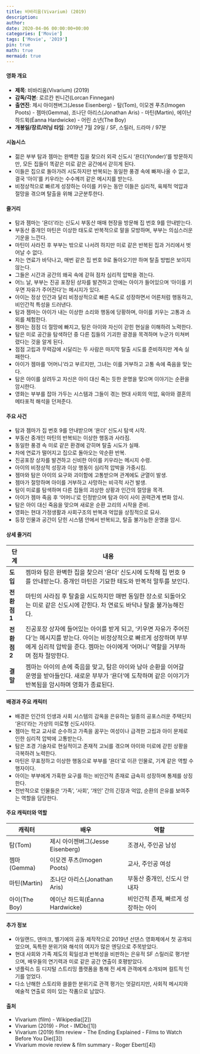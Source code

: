 ```yaml
---
title: 비바리움(Vivarium) (2019)
description: 
author: 
date: 2020-04-06 00:00:00+00:00
categories: ['Movie']
tags: ['Movie', '2019']
pin: true
math: true
mermaid: true
---
```

#### 영화 개요

- **제목**: 비바리움(Vivarium) (2019)  
- **감독/각본**: 로르칸 핀니건(Lorcan Finnegan)  
- **출연진**: 제시 아이젠버그(Jesse Eisenberg) - 탐(Tom), 이모겐 푸츠(Imogen Poots) - 젬마(Gemma), 조나단 아리스(Jonathan Aris) - 마틴(Martin), 에이난 하드윅(Éanna Hardwicke) - 어린 소년(The Boy)  
- **개봉일/장르/러닝 타임**: 2019년 7월 29일 / SF, 스릴러, 드라마 / 97분  

#### 시놉시스

- 젊은 부부 탐과 젬마는 완벽한 집을 찾으러 외곽 신도시 ‘욘더(Yonder)’를 방문하지만, 모든 집들이 똑같은 미로 같은 공간에서 갇히게 된다.  
- 이들은 집으로 돌아가려 시도하지만 반복되는 동일한 풍경 속에 빠져나올 수 없고, 결국 ‘아이’를 키우라는 수수께끼 같은 메시지를 받는다.  
- 비정상적으로 빠르게 성장하는 아이를 키우는 동안 이들은 심리적, 육체적 억압과 절망을 겪으며 탈출을 위해 고군분투한다.  

#### 줄거리

- 탐과 젬마는 ‘욘더’라는 신도시 부동산 매매 현장을 방문해 집 번호 9를 안내받는다.  
- 부동산 중개인 마틴은 이상한 태도로 반복적으로 말을 모방하며, 부부는 의심스러운 기운을 느낀다.  
- 마틴이 사라진 후 부부는 밖으로 나서려 하지만 미로 같은 반복된 집과 거리에서 벗어날 수 없다.  
- 차는 연료가 바닥나고, 매번 같은 집 번호 9로 돌아오기만 하며 탈출 방법은 보이지 않는다.  
- 그들은 시간과 공간의 왜곡 속에 갇혀 점차 심리적 압박을 겪는다.  
- 어느 날, 부부는 진공 포장된 상자를 발견하고 안에는 아이가 들어있으며 ‘아이를 키우면 자유가 주어진다’는 메시지가 있다.  
- 아이는 정상 인간과 달리 비정상적으로 빠른 속도로 성장하면서 어른처럼 행동하고, 비인간적 특성을 드러낸다.  
- 탐과 젬마는 아이가 내는 이상한 소리와 행동에 당황하며, 아이를 키우는 고통과 소외를 체험한다.  
- 젬마는 점점 더 절망에 빠지고, 탐은 아이와 자신이 갇힌 현실을 이해하려 노력한다.  
- 탐은 미로 공간을 탐색하던 중 다른 집들의 기괴한 광경을 목격하며 누군가 미쳐버렸다는 것을 알게 된다.  
- 점점 고립과 무력감에 시달리는 두 사람은 마지막 탈출 시도를 준비하지만 계속 실패한다.  
- 아이가 젬마를 ‘어머니’라고 부르지만, 그녀는 이를 거부하고 고통 속에 죽음을 맞는다.  
- 탐은 아이를 살려두고 자신은 아이 대신 죽는 듯한 운명을 맞으며 이야기는 순환을 암시한다.  
- 영화는 부부를 잡아 가두는 시스템과 그들이 겪는 현대 사회의 억압, 육아와 결혼의 메타포적 해석을 던져준다.  

#### 주요 사건

- 탐과 젬마가 집 번호 9를 안내받으며 ‘욘더’ 신도시 탐색 시작.  
- 부동산 중개인 마틴의 반복되는 이상한 행동과 사라짐.  
- 동일한 풍경 속 미로 같은 환경에 갇히며 탈출 시도가 실패.  
- 차에 연료가 떨어지고 집으로 돌아오는 악순환 반복.  
- 진공포장 상자를 발견하고 신비한 아이를 키우라는 메시지 수령.  
- 아이의 비정상적 성장과 이상 행동이 심리적 압박을 가중시킴.  
- 젬마와 탐은 아이의 요구와 괴이함에 고통받으며 관계에도 균열이 발생.  
- 젬마가 절망하며 아이를 거부하고 사망하는 비극적 사건 발생.  
- 탐이 미로를 탐색하며 다른 집들의 괴상한 상황과 인간의 절망을 목격.  
- 아이가 젬마 죽음 후 ‘어머니’로 인정받으며 탐과 아이 사이 권력관계 변화 암시.  
- 탐은 아이 대신 죽음을 맞으며 새로운 순환 고리의 시작을 준비.  
- 영화는 현대 가정생활과 사회구조의 반복과 억압을 상징적으로 묘사.  
- 등장 인물과 공간이 닫힌 시스템 안에서 반복되고, 탈출 불가능한 운명을 암시.  

#### 상세 줄거리

| **단계** | **내용** |
|----------|----------|
| **도입** | 젬마와 탐은 완벽한 집을 찾으러 ‘욘더’ 신도시에 도착해 집 번호 9를 안내받는다. 중개인 마틴은 기묘한 태도와 반복적 말투를 보인다. |
| **전환점 1** | 마틴의 사라짐 후 탈출을 시도하지만 매번 동일한 장소로 되돌아오는 미로 같은 신도시에 갇힌다. 차 연료도 바닥나 탈출 불가능해진다. |
| **전환점 2** | 진공포장 상자에 들어있는 아이를 받게 되고, ‘키우면 자유가 주어진다’는 메시지를 받는다. 아이는 비정상적으로 빠르게 성장하며 부부에게 심리적 압박을 준다. 젬마는 아이에게 ‘어머니’ 역할을 거부하며 점차 절망한다. |
| **결말** | 젬마는 아이의 손에 죽음을 맞고, 탐은 아이와 남아 순환을 이어갈 운명을 받아들인다. 새로운 부부가 ‘욘더’에 도착하며 같은 이야기가 반복됨을 암시하며 영화가 종료된다. |

#### 배경과 주요 캐릭터

- 배경은 인간의 인생과 사회 시스템의 감옥을 은유하는 일종의 공포스러운 주택단지 ‘욘더’라는 가상의 미로형 신도시이다.  
- 젬마는 학교 교사로 순수하고 가족을 꿈꾸는 여성이나 급격한 고립과 아이 문제로 인한 심리적 압박에 고통받는다.  
- 탐은 조경 기술자로 현실적이고 존재적 고뇌를 겪으며 아이와 미로에 갇힌 상황을 극복하려 노력한다.  
- 마틴은 무표정하고 이상한 행동으로 부부를 ‘욘더’로 이끈 인물로, 기계 같은 역할 수행자이다.  
- 아이는 부부에게 가혹한 요구를 하는 비인간적 존재로 급속히 성장하며 통제를 상징한다.  
- 전반적으로 인물들은 ‘가족’, ‘사회’, ‘개인’ 간의 긴장과 억압, 순환의 은유를 보여주는 역할을 담당한다.  

#### 주요 캐릭터와 역할

| **캐릭터** | **배우** | **역할** |
|------------|----------|----------|
| 탐(Tom) | 제시 아이젠버그(Jesse Eisenberg) | 조경사, 주인공 남성 |
| 젬마(Gemma) | 이모겐 푸츠(Imogen Poots) | 교사, 주인공 여성 |
| 마틴(Martin) | 조나단 아리스(Jonathan Aris) | 부동산 중개인, 신도시 안내자 |
| 아이(The Boy) | 에이난 하드윅(Éanna Hardwicke) | 비인간적 존재, 빠르게 성장하는 아이 |

#### 추가 정보

- 아일랜드, 덴마크, 벨기에의 공동 제작작으로 2019년 선댄스 영화제에서 첫 공개되었으며, 독특한 분위기와 해석의 여지가 많은 엔딩으로 주목받았다.  
- 현대 사회와 가족 제도의 획일성과 반복성을 비판하는 은유적 SF 스릴러로 평가받으며, 배우들의 연기력과 미로 같은 공간 연출이 호평받았다.  
- 넷플릭스 등 디지털 스트리밍 플랫폼을 통해 전 세계 관객에게 소개되며 컬트적 인기를 얻었다.  
- 다소 난해한 스토리와 쓸쓸한 분위기로 관객 평가는 엇갈리지만, 사회적 메시지와 예술적 연출로 의미 있는 작품으로 남았다.  

#### 출처

- Vivarium (film) - Wikipedia([2])  
- Vivarium (2019) - Plot - IMDb([1])  
- Vivarium (2019) film review - The Ending Explained - Films to Watch Before You Die([3])  
- Vivarium movie review & film summary - Roger Ebert([4])
